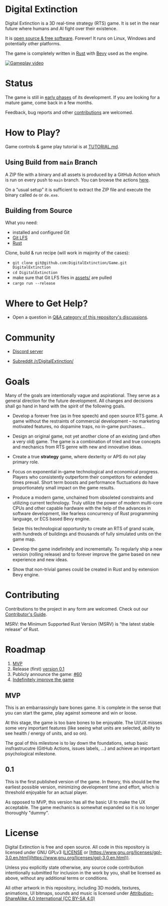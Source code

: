 # Digital Extinction

Digital Extinction is a 3D real-time strategy (RTS) game. It is set in the near
future where humans and AI fight over their existence.

It is [open source & free software](#license). Forever! It runs on Linux,
Windows and potentially other platforms.

The game is completely written in [Rust](https://www.rust-lang.org/) with
[Bevy](https://bevyengine.org/) used as the engine.

[![Gameplay video](https://img.youtube.com/vi/zUVyyVCCbus/0.jpg)](https://youtu.be/zUVyyVCCbus)

# Status

The game is still in [early phases](#roadmap) of its development. If you are
looking for a mature game, come back in a few months.

Feedback, bug reports and other [contributions](#contributing) are welcomed.

# How to Play?

Game controls & game play tutorial is at [TUTORIAL.md](/TUTORIAL.md).

## Using Build from `main` Branch

A ZIP file with a binary and all assets is produced by a GitHub Action which is
run on every push to `main` branch. You can browse the actions
[here](https://github.com/DigitalExtinction/Game/actions).

On a “usual setup” it is sufficient to extract the ZIP file and execute the
binary called `de` or `de.exe`.

## Building from Source

What you need:

* installed and configured Git
* [Git LFS](https://git-lfs.github.com/)
* [Rust](https://www.rust-lang.org/tools/install)

Clone, build & run recipe (will work in majority of the cases):

* `git clone git@github.com:DigitalExtinction/Game.git DigitalExtinction`
* `cd DigitalExtinction`
* make sure that Git LFS files in [assets/](assets/) are pulled
* `cargo run --release`

# Where to Get Help?

* Open a question in [Q&A category of this repository's
  discussions](https://github.com/DigitalExtinction/Game/discussions/categories/q-a).

# Community

* [Discord server](https://discord.gg/vHMFuCWGSX)

* [Subreddit /r/DigitalExtinction/](https://www.reddit.com/r/DigitalExtinction/)

# Goals

Many of the goals are intentionally vague and aspirational. They serve as a
general direction for the future development. All changes and decisions shall
go hand in hand with the spirit of the following goals.

* Develop a forever free (as in free speech) and open source RTS game. A game
  without the restraints of commercial development – no marketing motivated
  features, no dopamine traps, no in-game purchases…

* Design an original game, not yet another clone of an existing (and often a
  very old) game. The game is a combination of tried and true concepts and
  mechanics from RTS genre with new and innovative ideas.

* Create a true **strategy** game, where dexterity or APS do not play primary
  role.

* Focus on exponential in-game technological and economical progress. Players
  who consistently outperform their competitors for extended times prevail.
  Short term boosts and performance fluctuations do have proportionately small
  impact on the game results.

* Produce a modern game, unchained from obsoleted constraints and utilizing
  current technology. Truly utilize the power of modern multi-core CPUs and
  other capable hardware with the help of the advances in software development,
  like fearless concurrency of Rust programming language, or ECS based Bevy
  engine.

  Seize this technological opportunity to create an RTS of grand scale, with
  hundreds of buildings and thousands of fully simulated units on the game map.

* Develop the game indefinitely and incrementally. To regularly ship a new
  version (rolling release) and to forever improve the game based on new
  experience and new ideas.

* Show that non-trivial games could be created in Rust and by extension Bevy
  engine.

# Contributing

Contributions to the project in any form are welcomed. Check out our
[Contributor's Guide](/CONTRIBUTING.md).

MSRV: the Minimum Supported Rust Version (MSRV) is “the latest stable release”
of Rust.

# Roadmap

1. [MVP](https://github.com/DigitalExtinction/Game/milestone/1)
1. Release (first) [version
   0.1](https://github.com/DigitalExtinction/Game/milestone/2)
1. Publicly announce the game:
   [#60](https://github.com/DigitalExtinction/Game/issues/60)
1. [Indefinitely improve the game](/CONTRIBUTING.md#development-process)

## MVP

This is an embarrassingly bare bones game. It is complete in the sense that you
can start the game, play against someone and win or loose.

At this stage, the game is too bare bones to be enjoyable. The UI/UX misses
some very important features (like seeing what units are selected, ability to
see health / energy of units, and so on).

The goal of this milestone is to lay down the foundations, setup basic
insfrastrucutre (GitHub Actions, issues labels, …) and achieve an important
psychological milestone.

## 0.1

This is the first published version of the game. In theory, this should be the
earliest possible version, minimizing development time and effort, which is
threshold enjoyable for an actual player.

As opposed to MVP, this version has all the basic UI to make the UX acceptable.
The game mechanics is somewhat expanded so it is no longer thoroughly "dummy".

# License

Digital Extinction is free and open source. All code in this repository is
licensed under GNU GPLv3 ([LICENSE](LICENSE) or
[https://www.gnu.org/licenses/gpl-3.0.en.html](https://www.gnu.org/licenses/gpl-3.0.en.html)).

Unless you explicitly state otherwise, any source code contribution
intentionally submitted for inclusion in the work by you, shall be licensed as
above, without any additional terms or conditions.

All other artwork in this repository, including 3D models, textures,
animations, UI bitmaps, sounds and music is licensed under
[Attribution-ShareAlike 4.0 International (CC BY-SA
4.0)](https://creativecommons.org/licenses/by-sa/4.0/legalcode)
